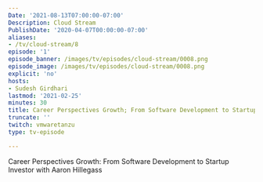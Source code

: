 ```yaml
---
Date: '2021-08-13T07:00:00-07:00'
Description: Cloud Stream 
PublishDate: '2020-04-07T00:00:00-07:00'
aliases:
- /tv/cloud-stream/8
episode: '1'
episode_banner: /images/tv/episodes/cloud-stream/0008.png
episode_image: /images/tv/episodes/cloud-stream/0008.png
explicit: 'no'
hosts:
- Sudesh Girdhari
lastmod: '2021-02-25'
minutes: 30
title: Career Perspectives Growth; From Software Development to Startup Investor.
truncate: ''
twitch: vmwaretanzu
type: tv-episode

---
```


Career Perspectives Growth: From Software Development to Startup Investor with Aaron Hillegass